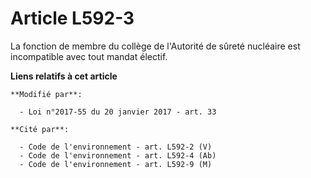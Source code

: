# Article L592-3

La fonction de membre du collège de l'Autorité de sûreté nucléaire est incompatible avec tout mandat électif.

**Liens relatifs à cet article**

	**Modifié par**:

	  - Loi n°2017-55 du 20 janvier 2017 - art. 33

	**Cité par**:

	  - Code de l'environnement - art. L592-2 (V)
	  - Code de l'environnement - art. L592-4 (Ab)
	  - Code de l'environnement - art. L592-9 (M)
